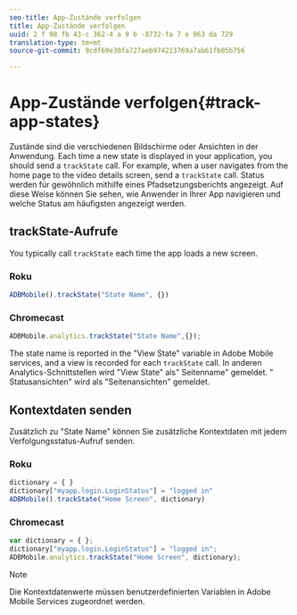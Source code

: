 ```yaml
---
seo-title: App-Zustände verfolgen
title: App-Zustände verfolgen
uuid: 2 f 98 fb 43-c 362-4 a 9 b -8732-fa 7 e 963 da 729
translation-type: tm+mt
source-git-commit: 9cdf69e30fa727aeb974213769a7ab61fb05b756

---
```



# App-Zustände verfolgen{#track-app-states}

Zustände sind die verschiedenen Bildschirme oder Ansichten in der Anwendung. Each time a new state is displayed in your application, you should send a `trackState` call. For example, when a user navigates from the home page to the video details screen, send a `trackState` call. Status werden für gewöhnlich mithilfe eines Pfadsetzungsberichts angezeigt. Auf diese Weise können Sie sehen, wie Anwender in Ihrer App navigieren und welche Status am häufigsten angezeigt werden.

## trackState-Aufrufe

You typically call `trackState` each time the app loads a new screen.

### Roku

```js
ADBMobile().trackState("State Name", {})
```

### Chromecast

```js
ADBMobile.analytics.trackState("State Name",{});
```

The state name is reported in the "View State" variable in Adobe Mobile services, and a view is recorded for each `trackState` call. In anderen Analytics-Schnittstellen wird "View State" als" Seitenname" gemeldet. " Statusansichten" wird als "Seitenansichten" gemeldet.

## Kontextdaten senden

Zusätzlich zu "State Name" können Sie zusätzliche Kontextdaten mit jedem Verfolgungsstatus-Aufruf senden.

### Roku

```js
dictionary = { } 
dictionary["myapp.login.LoginStatus"] = "logged in"  
ADBMobile().trackState("Home Screen", dictionary)
```

### Chromecast

```js
var dictionary = { }; 
dictionary["myapp.login.LoginStatus"] = "logged in"; 
ADBMobile.analytics.trackState("Home Screen", dictionary); 
```

>[!NOTE]
>
>Die Kontextdatenwerte müssen benutzerdefinierten Variablen in Adobe Mobile Services zugeordnet werden.

